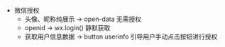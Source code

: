 - 微信授权
	- 头像、昵称纯展示 -> open-data 无需授权
	- openid -> wx.login() 静默获取
	- 获取用户信息数据 -> button userinfo 引导用户手动点击按钮进行授权
